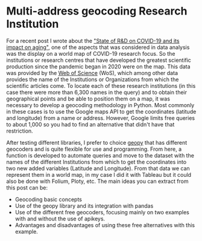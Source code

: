 # Multi-address geocoding Research Institution

For a recent post I wrote about the ["State of R&D on COVID-19 and its impact on aging"](http://www.madrimasd.org/blogs/envejecer-positivo/2020/06/03/2343/), one of the aspects that was considered in data analysis was the display on a world map of COVID-19 research focus. So the institutions or research centres that have developed the greatest scientific production since the pandemic began in 2020 were on the map. This data was provided by the [Web of Science](https://clarivate.com/webofsciencegroup/solutions/web-of-science/) (WoS), which among other data provides the name of the Institutions or Organizations from which the scientific articles come. To locate each of these research institutions (in this case there were more than 6,300 names in the query) and to obtain their geographical points and be able to position them on a map, it was necessary to develop a geocoding methodology in Python. Most commonly in these cases is to use the Google maps API to get the coordinates (latitude and longitude) from a name or address. However, Google limits free queries to about 1,000 so you had to find an alternative that didn't have that restriction.

After testing different libraries, I prefer to choice [geopy](https://geopy.readthedocs.io/en/stable/) that has different geocoders and is quite flexible for use and programming. From here, a function is developed to automate queries and move to the dataset with the names of the different Institutions from which to get the coordinates into two new added variables (Latitude and Longitude). From that data we can represent them in a world map, in my case I did it with Tableau but it could also be done with Folium, Ploty, etc.
The main ideas you can extract from this post can be:
-	Geocoding basic concepts
-	Use of the geopy library and its integration with pandas
-	Use of the different free geocoders, focusing mainly on two examples with and without the use of apikeys.
-	Advantages and disadvantages of using these free alternatives with this example.
